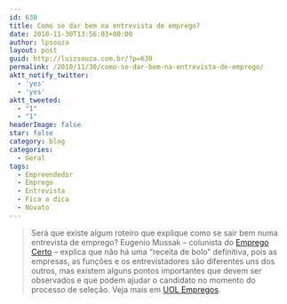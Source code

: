 ```yaml
---
id: 630
title: Como se dar bem na entrevista de emprego?
date: 2010-11-30T13:56:03+00:00
author: lpsouza
layout: post
guid: http://luizsouza.com.br/?p=630
permalink: /2010/11/30/como-se-dar-bem-na-entrevista-de-emprego/
aktt_notify_twitter:
  - 'yes'
  - 'yes'
aktt_tweeted:
  - "1"
  - "1"
headerImage: false
star: false
category: blog
categories:
  - Geral
tags:
  - Empreendedor
  - Emprego
  - Entrevista
  - Fica a dica
  - Novato
---
```

> Será que existe algum roteiro que explique como se sair bem numa entrevista de emprego? Eugenio Mussak &#8211; colunista do <a href="http://empregocerto.uol.com.br/info/dicas/2009/10/15/ult7031u288.html" target="_blank">Emprego Certo</a> &#8211; explica que não há uma “receita de bolo” definitiva, pois as empresas, as funções e os entrevistadores são diferentes uns dos outros, mas existem alguns pontos importantes que devem ser observados e que podem ajudar o candidato no momento do processo de seleção. Veja mais em <a href="http://noticias.uol.com.br/empregos/" target="_blank">UOL Empregos</a>.